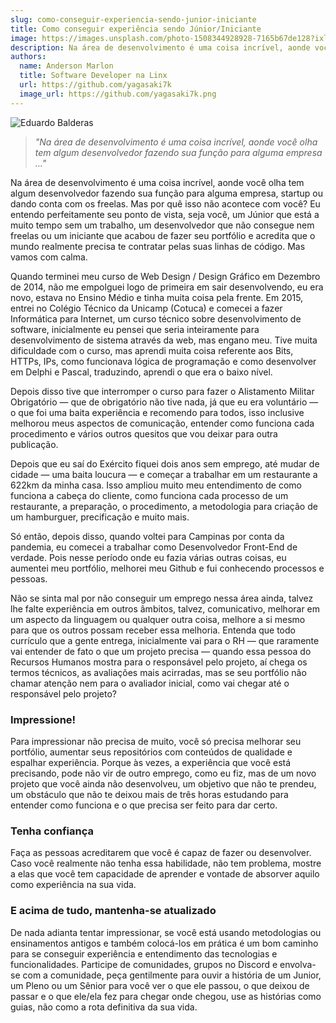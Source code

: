 ```yaml
---
slug: como-conseguir-experiencia-sendo-junior-iniciante
title: Como conseguir experiência sendo Júnior/Iniciante
image: https://images.unsplash.com/photo-1508344928928-7165b67de128?ixlib=rb-4.0.3&ixid=MnwxMjA3fDB8MHxwaG90by1wYWdlfHx8fGVufDB8fHx8&auto=format&fit=crop&w=870&q=80
description: Na área de desenvolvimento é uma coisa incrível, aonde você olha tem algum desenvolvedor fazendo sua função para alguma empresa …
authors:
  name: Anderson Marlon
  title: Software Developer na Linx
  url: https://github.com/yagasaki7k
  image_url: https://github.com/yagasaki7k.png
---
```


![](https://images.unsplash.com/photo-1508344928928-7165b67de128?ixlib=rb-4.0.3&ixid=MnwxMjA3fDB8MHxwaG90by1wYWdlfHx8fGVufDB8fHx8&auto=format&fit=crop&w=870&q=80 "Eduardo Balderas")

> _"Na área de desenvolvimento é uma coisa incrível, aonde você olha tem algum desenvolvedor fazendo sua função para alguma empresa …"_

Na área de desenvolvimento é uma coisa incrível, aonde você olha tem algum desenvolvedor fazendo sua função para alguma empresa, startup ou dando conta com os freelas. Mas por quê isso não acontece com você? Eu entendo perfeitamente seu ponto de vista, seja você, um Júnior que está a muito tempo sem um trabalho, um desenvolvedor que não consegue nem freelas ou um iniciante que acabou de fazer seu portfólio e acredita que o mundo realmente precisa te contratar pelas suas linhas de código. Mas vamos com calma.

Quando terminei meu curso de Web Design / Design Gráfico em Dezembro de 2014, não me empolguei logo de primeira em sair desenvolvendo, eu era novo, estava no Ensino Médio e tinha muita coisa pela frente. Em 2015, entrei no Colégio Técnico da Unicamp (Cotuca) e comecei a fazer Informática para Internet, um curso técnico sobre desenvolvimento de software, inicialmente eu pensei que seria inteiramente para desenvolvimento de sistema através da web, mas engano meu. Tive muita dificuldade com o curso, mas aprendi muita coisa referente aos Bits, HTTPs, IPs, como funcionava lógica de programação e como desenvolver em Delphi e Pascal, traduzindo, aprendi o que era o baixo nível.

Depois disso tive que interromper o curso para fazer o Alistamento Militar Obrigatório — que de obrigatório não tive nada, já que eu era voluntário — o que foi uma baita experiência e recomendo para todos, isso inclusive melhorou meus aspectos de comunicação, entender como funciona cada procedimento e vários outros quesitos que vou deixar para outra publicação.

Depois que eu saí do Exército fiquei dois anos sem emprego, até mudar de cidade — uma baita loucura — e começar a trabalhar em um restaurante a 622km da minha casa. Isso ampliou muito meu entendimento de como funciona a cabeça do cliente, como funciona cada processo de um restaurante, a preparação, o procedimento, a metodologia para criação de um hamburguer, precificação e muito mais.

Só então, depois disso, quando voltei para Campinas por conta da pandemia, eu comecei a trabalhar como Desenvolvedor Front-End de verdade. Pois nesse período onde eu fazia várias outras coisas, eu aumentei meu portfólio, melhorei meu Github e fui conhecendo processos e pessoas.

Não se sinta mal por não conseguir um emprego nessa área ainda, talvez lhe falte experiência em outros âmbitos, talvez, comunicativo, melhorar em um aspecto da linguagem ou qualquer outra coisa, melhore a si mesmo para que os outros possam receber essa melhoria. Entenda que todo currículo que a gente entrega, inicialmente vai para o RH — que raramente vai entender de fato o que um projeto precisa — quando essa pessoa do Recursos Humanos mostra para o responsável pelo projeto, aí chega os termos técnicos, as avaliações mais acirradas, mas se seu portfólio não chamar atenção nem para o avaliador inicial, como vai chegar até o responsável pelo projeto?

### Impressione!

Para impressionar não precisa de muito, você só precisa melhorar seu portfólio, aumentar seus repositórios com conteúdos de qualidade e espalhar experiência. Porque às vezes, a experiência que você está precisando, pode não vir de outro emprego, como eu fiz, mas de um novo projeto que você ainda não desenvolveu, um objetivo que não te prendeu, um obstáculo que não te deixou mais de três horas estudando para entender como funciona e o que precisa ser feito para dar certo.

### Tenha confiança

Faça as pessoas acreditarem que você é capaz de fazer ou desenvolver. Caso você realmente não tenha essa habilidade, não tem problema, mostre a elas que você tem capacidade de aprender e vontade de absorver aquilo como experiência na sua vida.

### E acima de tudo, mantenha-se atualizado

De nada adianta tentar impressionar, se você está usando metodologias ou ensinamentos antigos e também colocá-los em prática é um bom caminho para se conseguir experiência e entendimento das tecnologias e funcionalidades. Participe de comunidades, grupos no Discord e envolva-se com a comunidade, peça gentilmente para ouvir a história de um Junior, um Pleno ou um Sênior para você ver o que ele passou, o que deixou de passar e o que ele/ela fez para chegar onde chegou, use as histórias como guias, não como a rota definitiva da sua vida.
